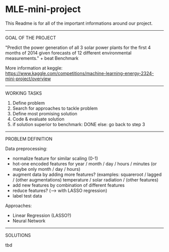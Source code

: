 # MLE-mini-project

This Readme is for all of the important informations around our project.

---

GOAL OF THE PROJECT

"Predict the power generation of all 3 solar power plants for the first 4 months of 2014 given forecasts of 12 different environmental measurements." + beat Benchmark

More information at keggle: https://www.kaggle.com/competitions/machine-learning-energy-2324-mini-project/overview

---

WORKING TASKS
1. Define problem
2. Search for approaches to tackle problem
3. Define most promising solution
4. Code & evaluate solution
6. if solution superior to benchmark: DONE
   else: go back to step 3

---

PROBLEM DEFINITION

Data preprocessing:
- normalize feature for similar scaling (0-1)
- hot-one encoded features for year / month / day / hours / minutes (or maybe only month / day / hours)
- augment data by adding more features? (examples: squareroot / lagged / (other augmentations) temperature / solar radiation / (other features)
- add new features by combination of different features
- reduce features? (--> with LASSO regression)
- label test data

Approaches:
- Linear Regression (LASSO?)
- Neural Network

---

SOLUTIONS

tbd

